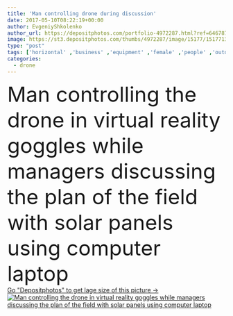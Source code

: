 ```yaml
---
title: 'Man controlling drone during discussion'
date: 2017-05-10T08:22:19+00:00
author: EvgeniyShkolenko
author_url: https://depositphotos.com/portfolio-4972287.html?ref=64678756
image: https://st3.depositphotos.com/thumbs/4972287/image/15177/151771352/api_thumb_450.jpg?forcejpeg=true
type: "post"
tags: ['horizontal' ,'business' ,'equipment' ,'female' ,'people' ,'outdoors' ,'energy' ,'solar' ,'male' ,'man' ,'industrial' ,'architecture' ,'building' ,'construction' ,'corporate' ,'industry' ,'woman' ,'working' ,'talking' ,'manager' ,'panel' ,'development' ,'occupation' ,'professional' ,'work' ,'job' ,'project' ,'profession' ,'site' ,'plan' ,'team' ,'architect' ,'worker' ,'headset' ,'builder' ,'teamwork' ,'engineer' ,'workplace' ,'contractor' ,'showing' ,'partnership' ,'blueprint' ,'renewable' ,'discussing' ,'expert' ,'supervisor' ,'drone' ,'solar management' ]
categories: 
  - drone
---
```

<div aling="center">
            <font size="60"> Man controlling the drone in virtual reality goggles while managers discussing the plan of the field with solar panels using computer laptop</font>   
</div>
<div>
    <a href='https://st3.depositphotos.com/thumbs/4972287/image/15177/151771352/api_thumb_450.jpg?forcejpeg=true?ref=64678756' target=_blank > Go "Depositphotos" to get lage size of this picture ->
        <img href='https://st3.depositphotos.com/thumbs/4972287/image/15177/151771352/api_thumb_450.jpg?forcejpeg=true?ref=64678756' src='https://st3.depositphotos.com/4972287/15177/i/950/depositphotos_151771352-stock-photo-man-controlling-drone-during-discussion.jpg?forcejpeg=true' alt='Man controlling the drone in virtual reality goggles while managers discussing the plan of the field with solar panels using computer laptop' >
    </a>
</div>
